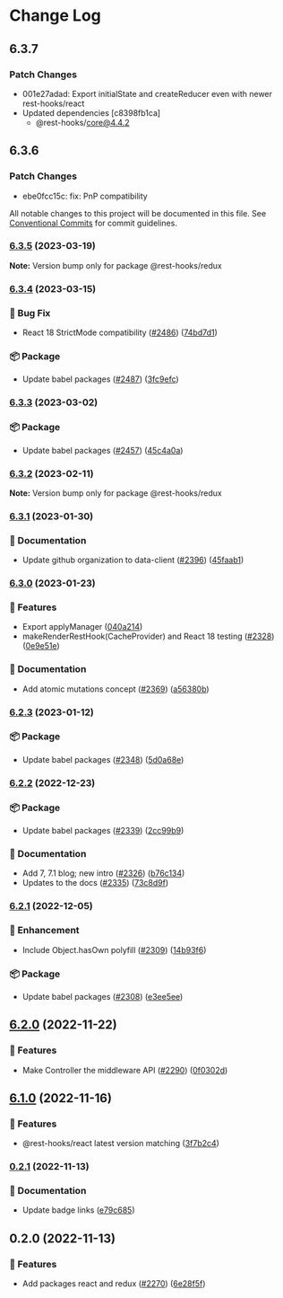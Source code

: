 # Change Log

## 6.3.7

### Patch Changes

- 001e27adad: Export initialState and createReducer even with newer rest-hooks/react
- Updated dependencies [c8398fb1ca]
  - @rest-hooks/core@4.4.2

## 6.3.6

### Patch Changes

- ebe0fcc15c: fix: PnP compatibility

All notable changes to this project will be documented in this file.
See [Conventional Commits](https://conventionalcommits.org) for commit guidelines.

### [6.3.5](https://github.com/data-client/rest-hooks/compare/@rest-hooks/redux@6.3.4...@rest-hooks/redux@6.3.5) (2023-03-19)

**Note:** Version bump only for package @rest-hooks/redux

### [6.3.4](https://github.com/data-client/rest-hooks/compare/@rest-hooks/redux@6.3.3...@rest-hooks/redux@6.3.4) (2023-03-15)

### 🐛 Bug Fix

- React 18 StrictMode compatibility ([#2486](https://github.com/data-client/rest-hooks/issues/2486)) ([74bd7d1](https://github.com/data-client/rest-hooks/commit/74bd7d1173d7f6a8acdc415607949d0af508b632))

### 📦 Package

- Update babel packages ([#2487](https://github.com/data-client/rest-hooks/issues/2487)) ([3fc9efc](https://github.com/data-client/rest-hooks/commit/3fc9efc0bfc818ae7b4a1113cf6f7daa8bbcba8c))

### [6.3.3](https://github.com/data-client/rest-hooks/compare/@rest-hooks/redux@6.3.2...@rest-hooks/redux@6.3.3) (2023-03-02)

### 📦 Package

- Update babel packages ([#2457](https://github.com/data-client/rest-hooks/issues/2457)) ([45c4a0a](https://github.com/data-client/rest-hooks/commit/45c4a0ab4ebd6112db75e8c6f09e5ad1add74c8b))

### [6.3.2](https://github.com/data-client/rest-hooks/compare/@rest-hooks/redux@6.3.1...@rest-hooks/redux@6.3.2) (2023-02-11)

**Note:** Version bump only for package @rest-hooks/redux

### [6.3.1](https://github.com/data-client/rest-hooks/compare/@rest-hooks/redux@6.3.0...@rest-hooks/redux@6.3.1) (2023-01-30)

### 📝 Documentation

- Update github organization to data-client ([#2396](https://github.com/data-client/rest-hooks/issues/2396)) ([45faab1](https://github.com/data-client/rest-hooks/commit/45faab1962cad292d1f77a0a997e8c321a6917db))

### [6.3.0](https://github.com/coinbase/rest-hooks/compare/@rest-hooks/redux@6.2.3...@rest-hooks/redux@6.3.0) (2023-01-23)

### 🚀 Features

- Export applyManager ([040a214](https://github.com/coinbase/rest-hooks/commit/040a214d5256e275e9ecaa3911558aba17d2b18d))
- makeRenderRestHook(CacheProvider) and React 18 testing ([#2328](https://github.com/coinbase/rest-hooks/issues/2328)) ([0e9e51e](https://github.com/coinbase/rest-hooks/commit/0e9e51e3bce3c9c978888a734c43be8d1fe3ae55))

### 📝 Documentation

- Add atomic mutations concept ([#2369](https://github.com/coinbase/rest-hooks/issues/2369)) ([a56380b](https://github.com/coinbase/rest-hooks/commit/a56380b8cb39348572b99013945fbb217566662c))

### [6.2.3](https://github.com/coinbase/rest-hooks/compare/@rest-hooks/redux@6.2.2...@rest-hooks/redux@6.2.3) (2023-01-12)

### 📦 Package

- Update babel packages ([#2348](https://github.com/coinbase/rest-hooks/issues/2348)) ([5d0a68e](https://github.com/coinbase/rest-hooks/commit/5d0a68ea00b021effeae185fcdea415cf50c0328))

### [6.2.2](https://github.com/coinbase/rest-hooks/compare/@rest-hooks/redux@6.2.1...@rest-hooks/redux@6.2.2) (2022-12-23)

### 📦 Package

- Update babel packages ([#2339](https://github.com/coinbase/rest-hooks/issues/2339)) ([2cc99b9](https://github.com/coinbase/rest-hooks/commit/2cc99b99aeece58b0e7674ca80d3372555612c63))

### 📝 Documentation

- Add 7, 7.1 blog; new intro ([#2326](https://github.com/coinbase/rest-hooks/issues/2326)) ([b76c134](https://github.com/coinbase/rest-hooks/commit/b76c134cd8d0675c0eef7413ba3fddb6262443cb))
- Updates to the docs ([#2335](https://github.com/coinbase/rest-hooks/issues/2335)) ([73c8d9f](https://github.com/coinbase/rest-hooks/commit/73c8d9f4b403412cd766955305461aa7d8ebb462))

### [6.2.1](https://github.com/coinbase/rest-hooks/compare/@rest-hooks/redux@6.2.0...@rest-hooks/redux@6.2.1) (2022-12-05)

### 💅 Enhancement

- Include Object.hasOwn polyfill ([#2309](https://github.com/coinbase/rest-hooks/issues/2309)) ([14b93f6](https://github.com/coinbase/rest-hooks/commit/14b93f67f0589df5813909e0c1acd4cacad0a3ee))

### 📦 Package

- Update babel packages ([#2308](https://github.com/coinbase/rest-hooks/issues/2308)) ([e3ee5ee](https://github.com/coinbase/rest-hooks/commit/e3ee5ee57431971ba4bdb47b48ed89933412374c))

## [6.2.0](https://github.com/coinbase/rest-hooks/compare/@rest-hooks/redux@6.1.0...@rest-hooks/redux@6.2.0) (2022-11-22)

### 🚀 Features

- Make Controller the middleware API ([#2290](https://github.com/coinbase/rest-hooks/issues/2290)) ([0f0302d](https://github.com/coinbase/rest-hooks/commit/0f0302d6e95faea67cc3283bc013de06b9dcc840))

## [6.1.0](https://github.com/coinbase/rest-hooks/compare/@rest-hooks/redux@6.0.0...@rest-hooks/redux@6.1.0) (2022-11-16)

### 🚀 Features

- @rest-hooks/react latest version matching ([3f7b2c4](https://github.com/coinbase/rest-hooks/commit/3f7b2c4ef5d7ff9c29749a1ad8764d80388f058a))

### [0.2.1](https://github.com/coinbase/rest-hooks/compare/@rest-hooks/redux@0.2.0...@rest-hooks/redux@0.2.1) (2022-11-13)

### 📝 Documentation

- Update badge links ([e79c685](https://github.com/coinbase/rest-hooks/commit/e79c6853e9414127c6eeaee784dc3f33546b9630))

## 0.2.0 (2022-11-13)

### 🚀 Features

- Add packages react and redux ([#2270](https://github.com/coinbase/rest-hooks/issues/2270)) ([6e28f5f](https://github.com/coinbase/rest-hooks/commit/6e28f5f465b6f4f5d444b56234f212863aeade31))
